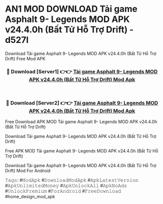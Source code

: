 # AN1 MOD DOWNLOAD Tải game Asphalt 9- Legends MOD APK v24.4.0h (Bất Tử Hỗ Trợ Drift) - d527l
Download Tải game Asphalt 9- Legends MOD APK v24.4.0h (Bất Tử Hỗ Trợ Drift) Free Mod APK

<div align="center">
<h3>🔴 Download [Server1] 👉👉 <a href="https://apk-comot.site?title=Tải_game_Asphalt_9-_Legends_MOD_APK_v24.4.0h_(Bất_Tử_Hỗ_Trợ_Drift)">Tải game Asphalt 9- Legends MOD APK v24.4.0h (Bất Tử Hỗ Trợ Drift) Mod Apk</a></h3><br>

<h3>🔴 Download [Server2] 👉👉 <a href="https://apk-comot.site?title=Tải_game_Asphalt_9-_Legends_MOD_APK_v24.4.0h_(Bất_Tử_Hỗ_Trợ_Drift)">Tải game Asphalt 9- Legends MOD APK v24.4.0h (Bất Tử Hỗ Trợ Drift) Mod Apk</a></h3>
</div>


Free Download APK MOD Tải game Asphalt 9- Legends MOD APK v24.4.0h (Bất Tử Hỗ Trợ Drift)

Download Tải game Asphalt 9- Legends MOD APK v24.4.0h (Bất Tử Hỗ Trợ Drift) 

Free APK MOD Tải game Asphalt 9- Legends MOD APK v24.4.0h (Bất Tử Hỗ Trợ Drift) 

Download Tải game Asphalt 9- Legends MOD APK v24.4.0h (Bất Tử Hỗ Trợ Drift) Mod For Android

𝚃𝚊𝚐𝚜: #𝙼𝚘𝚍𝙰𝚙𝚔 #𝙳𝚘𝚠𝚗𝚕𝚘𝚊𝚍𝙼𝚘𝚍𝙰𝚙𝚔 #𝙰𝚙𝚔𝙻𝚊𝚝𝚎𝚜𝚝𝚅𝚎𝚛𝚜𝚒𝚘𝚗 #𝙰𝚙𝚔𝚄𝚗𝚕𝚒𝚖𝚒𝚝𝚎𝚍𝙼𝚘𝚗𝚎𝚢 #𝙰𝚙𝚔𝚄𝚗𝚕𝚘𝚌𝚔𝙰𝚕𝚕 #𝙰𝚙𝚔𝙽𝚘𝙰𝚍𝚜 #𝚄𝚗𝚕𝚘𝚌𝚔𝙿𝚛𝚎𝚖𝚒𝚞𝚖 #𝙵𝚘𝚛𝙰𝚗𝚍𝚛𝚘𝚒𝚍 #𝙵𝚛𝚎𝚎𝙳𝚘𝚠𝚗𝚕𝚘𝚊𝚍 #home_design_mod_apk